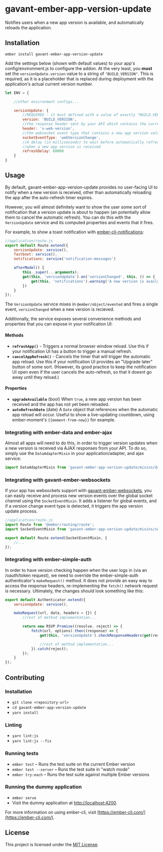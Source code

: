gavant-ember-app-version-update
==============================================================================

Notifies users when a new app version is available, and automatically reloads the application.

Installation
------------------------------------------------------------------------------

```
ember install gavant-ember-app-version-update
```

Add the settings below (shown with default values) to your app's config/environment.js to configure the addon. At the very least, you **must** set the `versionUpdate.version` value to a string of `"BUILD_VERSION"`. This is required, as it is a placeholder that is replaced during deployment with the application's actual current version number.

```js
let ENV = {

    //other environment configs...

    versionUpdate: {
        //REQUIRED - it must defined with a value of exactly "BUILD_VERSION"
        version: 'BUILD_VERSION',
        //the response header sent by your API which contains the current app version value
        header: 'x-web-version',
        //the websocket event type that contains a new app version value
        socketEventType: 'webVersionChange',
        //A delay (in milliseconds) to wait before automatically refreshing the user's browser
        //when a new app version is received
        refreshDelay: 60000
    }
}
```

Usage
------------------------------------------------------------------------------
By default, gavant-ember-app-version-update provides no user-facing UI to notify when a new version is received, other than automatically reloading the app after the auto-refresh timer expires.

However, you will almost definitely want to show the user some sort of notification that a version update is about to happen (an potentially allow them to cancel the automatic refresh). You can do this with the `VersionUpdate` service and its computed properties and events that it fires.

For example, to show a toast notification with [ember-cli-notifications](https://github.com/stonecircle/ember-cli-notifications):

```js
//application/route.js
export default Route.extend({
    versionUpdate: service(),
    fastboot: service(),
    notifications: service('notification-messages')

    afterModel() {
        this._super(...arguments);
        get(this, 'versionUpdate').on('versionChanged', this, () => {
            get(this, 'notifications').warning('A new version is available! Woohoo!');
        })
    }
});
```

The `VersionUpdate` service mixes in `@ember/object/evented` and fires a single event, `versionChanged` when a new version is recieved.

Additionally, the service exposes several convenience methods and properties that you can expose in your notification UI:

#### Methods

- **`refreshApp()`** - Triggers a normal browser window reload. Use this if your notification UI has a button to trigger a manual refresh.
- **`cancelAppRefresh()`** - Cancels the timer that will trigger the automatic app reload. Use this if your notification UI provides an "Upgrade later" button of some sort. (However, its good practice to keep the notification UI open even if the user cancels the auto-refresh, so that it doesnt go away until they reload.)

#### Properties

- **`upgradeAvailable`** (bool) When `true`, a new app version has been received and the app has not yet been reloaded.
- **`autoRefreshDate`** (date) A `Date` object that references when the automatic app reload will occur. Useful to show a live-updating countdown, using ember-moment's `{{moment-from-now}}` for example.

### Integrating with ember-data and ember-ajax

Almost all apps will need to do this, in order to trigger version updates when a new version is received via AJAX responses from your API. To do so, simply use the `DataAdapterMixin` in your application/adapter, and ajax service:

```js
import DataAdapterMixin from 'gavant-ember-app-version-update/mixins/data-adapter-mixin';
```

### Integrating with gavant-ember-websockets

If your app has websockets support with [gavant-ember-websockets](https://github.com/Gavant/gavant-ember-websockets), you can easily receive and process new version events over the global socket channel using the `SocketEventMixin`. It adds a listener for global events, and if a version change event type is detected, it triggers the app version update process.

```js
//application/route.js
import Route from '@ember/routing/route';
import SocketEventMixin from 'gavant-ember-app-version-update/mixins/socket-event-mixin';

export default Route.extend(SocketEventMixin, {
    //...
});
```


### Integrating with ember-simple-auth

In order to have version checking happen when the user logs in (via an /oauth/token request), we need to override the ember-simple-auth authenticator's `makeRequest()` method. It does not provide an easy way to access the response headers, re-implementing the `fetch()` network request is necessary. Ultimately, the changes should look something like this:

```js
export default Authenticator.extend({
    versionUpdate: service(),

    makeRequest(url, data, headers = {}) {
        //rest of method implementation...

        return new RSVP.Promise((resolve, reject) => {
            fetch(url, options).then((response) => {
                get(this, 'versionUpdate').checkResponseHeaders(get(response, 'headers.map'));

                //rest of method implementation...
            }).catch(reject);
        });
    }
});
```

Contributing
------------------------------------------------------------------------------

### Installation

* `git clone <repository-url>`
* `cd gavant-ember-app-version-update`
* `yarn install`

### Linting

* `yarn lint:js`
* `yarn lint:js --fix`

### Running tests

* `ember test` – Runs the test suite on the current Ember version
* `ember test --server` – Runs the test suite in "watch mode"
* `ember try:each` – Runs the test suite against multiple Ember versions

### Running the dummy application

* `ember serve`
* Visit the dummy application at [http://localhost:4200](http://localhost:4200).

For more information on using ember-cli, visit [https://ember-cli.com/](https://ember-cli.com/).

License
------------------------------------------------------------------------------

This project is licensed under the [MIT License](LICENSE.md).
